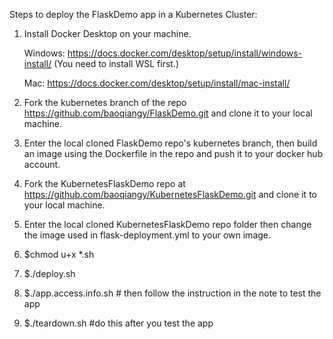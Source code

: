 Steps to deploy the FlaskDemo app in a Kubernetes Cluster:
1. Install Docker Desktop on your machine.
   
    Windows: https://docs.docker.com/desktop/setup/install/windows-install/     (You need to install WSL first.)

    Mac: https://docs.docker.com/desktop/setup/install/mac-install/
 
3.  Fork the kubernetes branch of the repo https://github.com/baoqiangy/FlaskDemo.git and clone it to your local machine.
4.  Enter the local cloned FlaskDemo repo's kubernetes branch, then build an image using the Dockerfile in the repo and push it to your docker hub account.
5.  Fork the KubernetesFlaskDemo repo at https://github.com/baoqiangy/KubernetesFlaskDemo.git and clone it to your local machine.
6.  Enter the local cloned KubernetesFlaskDemo repo folder then change the image used in flask-deployment.yml to your own image.
7.  $chmod u+x *.sh
8.  $./deploy.sh
9.  $./app.access.info.sh    # then follow the instruction in the note to test the app
10. $./teardown.sh     #do this after you test the app
